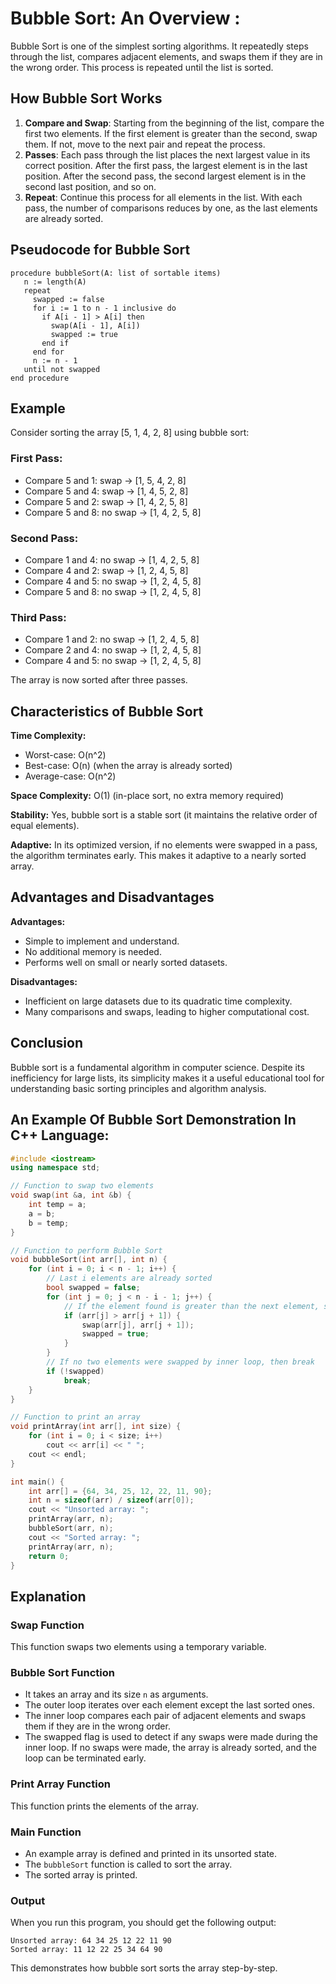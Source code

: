# Bubble Sort: An Overview :

Bubble Sort is one of the simplest sorting algorithms. It repeatedly steps through the list, compares adjacent elements, and swaps them if they are in the wrong order. This process is repeated until the list is sorted.

## How Bubble Sort Works

1. **Compare and Swap**: Starting from the beginning of the list, compare the first two elements. If the first element is greater than the second, swap them. If not, move to the next pair and repeat the process.
2. **Passes**: Each pass through the list places the next largest value in its correct position. After the first pass, the largest element is in the last position. After the second pass, the second largest element is in the second last position, and so on.
3. **Repeat**: Continue this process for all elements in the list. With each pass, the number of comparisons reduces by one, as the last elements are already sorted.

## Pseudocode for Bubble Sort

```plaintext
procedure bubbleSort(A: list of sortable items)
   n := length(A)
   repeat
     swapped := false
     for i := 1 to n - 1 inclusive do
       if A[i - 1] > A[i] then
         swap(A[i - 1], A[i])
         swapped := true
       end if
     end for
     n := n - 1
   until not swapped
end procedure
```

## Example

Consider sorting the array [5, 1, 4, 2, 8] using bubble sort:

### First Pass:
- Compare 5 and 1: swap → [1, 5, 4, 2, 8]
- Compare 5 and 4: swap → [1, 4, 5, 2, 8]
- Compare 5 and 2: swap → [1, 4, 2, 5, 8]
- Compare 5 and 8: no swap → [1, 4, 2, 5, 8]

### Second Pass:
- Compare 1 and 4: no swap → [1, 4, 2, 5, 8]
- Compare 4 and 2: swap → [1, 2, 4, 5, 8]
- Compare 4 and 5: no swap → [1, 2, 4, 5, 8]
- Compare 5 and 8: no swap → [1, 2, 4, 5, 8]

### Third Pass:
- Compare 1 and 2: no swap → [1, 2, 4, 5, 8]
- Compare 2 and 4: no swap → [1, 2, 4, 5, 8]
- Compare 4 and 5: no swap → [1, 2, 4, 5, 8]

The array is now sorted after three passes.

## Characteristics of Bubble Sort

**Time Complexity:**
- Worst-case: O(n^2)
- Best-case: O(n) (when the array is already sorted)
- Average-case: O(n^2)

**Space Complexity:** O(1) (in-place sort, no extra memory required)

**Stability:** Yes, bubble sort is a stable sort (it maintains the relative order of equal elements).

**Adaptive:** In its optimized version, if no elements were swapped in a pass, the algorithm terminates early. This makes it adaptive to a nearly sorted array.

## Advantages and Disadvantages

**Advantages:**
- Simple to implement and understand.
- No additional memory is needed.
- Performs well on small or nearly sorted datasets.

**Disadvantages:**
- Inefficient on large datasets due to its quadratic time complexity.
- Many comparisons and swaps, leading to higher computational cost.

## Conclusion

Bubble sort is a fundamental algorithm in computer science. Despite its inefficiency for large lists, its simplicity makes it a useful educational tool for understanding basic sorting principles and algorithm analysis.

## An Example Of Bubble Sort Demonstration In C++ Language:

```cpp
#include <iostream>
using namespace std;

// Function to swap two elements
void swap(int &a, int &b) {
    int temp = a;
    a = b;
    b = temp;
}

// Function to perform Bubble Sort
void bubbleSort(int arr[], int n) {
    for (int i = 0; i < n - 1; i++) {
        // Last i elements are already sorted
        bool swapped = false;
        for (int j = 0; j < n - i - 1; j++) {
            // If the element found is greater than the next element, swap them
            if (arr[j] > arr[j + 1]) {
                swap(arr[j], arr[j + 1]);
                swapped = true;
            }
        }
        // If no two elements were swapped by inner loop, then break
        if (!swapped)
            break;
    }
}

// Function to print an array
void printArray(int arr[], int size) {
    for (int i = 0; i < size; i++)
        cout << arr[i] << " ";
    cout << endl;
}

int main() {
    int arr[] = {64, 34, 25, 12, 22, 11, 90};
    int n = sizeof(arr) / sizeof(arr[0]);
    cout << "Unsorted array: ";
    printArray(arr, n);
    bubbleSort(arr, n);
    cout << "Sorted array: ";
    printArray(arr, n);
    return 0;
}
```

## Explanation

### Swap Function
This function swaps two elements using a temporary variable.

### Bubble Sort Function
- It takes an array and its size `n` as arguments.
- The outer loop iterates over each element except the last sorted ones.
- The inner loop compares each pair of adjacent elements and swaps them if they are in the wrong order.
- The swapped flag is used to detect if any swaps were made during the inner loop. If no swaps were made, the array is already sorted, and the loop can be terminated early.

### Print Array Function
This function prints the elements of the array.

### Main Function
- An example array is defined and printed in its unsorted state.
- The `bubbleSort` function is called to sort the array.
- The sorted array is printed.

### Output
When you run this program, you should get the following output:

```plaintext
Unsorted array: 64 34 25 12 22 11 90 
Sorted array: 11 12 22 25 34 64 90 
```
This demonstrates how bubble sort sorts the array step-by-step.
